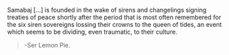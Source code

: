 Samabaj [...] is founded in the wake of sirens and changelings signing 
treaties of peace shortly after the period that is most often remembered for 
the six siren sovereigns lossing their crowns to the queen of tides, an 
event which seems to be dividing, even traumatic, to their culture.

> -Ser Lemon Pie.
